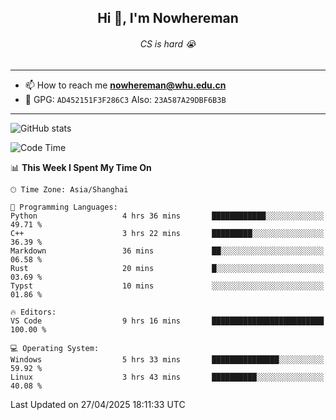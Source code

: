 <h2 align="center">Hi 👋, I'm Nowhereman</h2>
<h6 align="center">CS is hard 😭</h6>

---
- 📫 How to reach me **nowhereman@whu.edu.cn**
- 🔑 GPG: `AD452151F3F286C3`  Also: `23A587A29DBF6B3B`

---
![GitHub stats](https://github-readme-stats.vercel.app/api?username=nowherechan&theme=transparent&rank_icon=github&include_all_commits=true&count_private=true)

<!--START_SECTION:waka-->
![Code Time](http://img.shields.io/badge/Code%20Time-818%20hrs%2012%20mins-blue)

📊 **This Week I Spent My Time On** 

```text
🕑︎ Time Zone: Asia/Shanghai

💬 Programming Languages: 
Python                   4 hrs 36 mins       ████████████░░░░░░░░░░░░░   49.71 % 
C++                      3 hrs 22 mins       █████████░░░░░░░░░░░░░░░░   36.39 % 
Markdown                 36 mins             ██░░░░░░░░░░░░░░░░░░░░░░░   06.58 % 
Rust                     20 mins             █░░░░░░░░░░░░░░░░░░░░░░░░   03.69 % 
Typst                    10 mins             ░░░░░░░░░░░░░░░░░░░░░░░░░   01.86 % 

🔥 Editors: 
VS Code                  9 hrs 16 mins       █████████████████████████   100.00 % 

💻 Operating System: 
Windows                  5 hrs 33 mins       ███████████████░░░░░░░░░░   59.92 % 
Linux                    3 hrs 43 mins       ██████████░░░░░░░░░░░░░░░   40.08 % 
```


 Last Updated on 27/04/2025 18:11:33 UTC
<!--END_SECTION:waka-->
